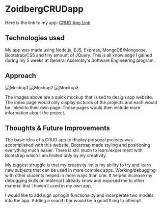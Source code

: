 # **ZoidbergCRUDapp**


Here is the link to my app: [CRUD App Link](https://obscure-coast-07598.herokuapp.com/)


## **Technologies used** 

My app was made using Node.js, EJS, Express, MongoDB/Mongoose, Bootstrap/CSS and tiny amount of JQuery. This is all knowledge I gained during my 5 weeks at General Assembly's Software Engineering program.

## **Approach**

![Mockup1](https://i.imgur.com/3J4YiPe.png)
![Mockup2](https://i.imgur.com/ct1CvGP.png)
![Mockup3](https://i.imgur.com/gjnwYin.png)

The images above are a quick mockup that I used to design app website. The index page would only display pictures of the projects and each would be linked to their own page. Those pages would then include more information about the project.


## **Thoughts & Future Improvements**

The basic idea of a CRUD app to display personal projects was accomplished with this website. Bootstrap made styling and positioning everything much easier. There is still much to learn/experiment with Bootstrap which I am limited only by my creativity.

My biggest struggle is that my creativity limits my ability to try and learn new subjects that can be used in more complex apps. Working/debugging with other students helped in more ways than one. It helped increase my debugging skills on material I already know and exposed me to other material that I haven't used in my own app.

I would like to add sign up/login functionality and incorperate two models into the app. Adding a search bar would be a good thing to attempt.







